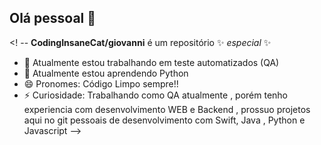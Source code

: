 ## Olá pessoal 👋

<! --
**CodingInsaneCat/giovanni** é um repositório ✨ _especial_ ✨ 

- 🔭 Atualmente estou trabalhando em teste automatizados (QA) 
- 🌱 Atualmente estou aprendendo Python 
- 😄 Pronomes: Código Limpo sempre!!
- ⚡ Curiosidade: Trabalhando como QA atualmente , porém tenho experiencia com desenvolvimento WEB e Backend , prossuo projetos aqui no git pessoais de desenvolvimento com Swift, Java , Python e Javascript 
-->
